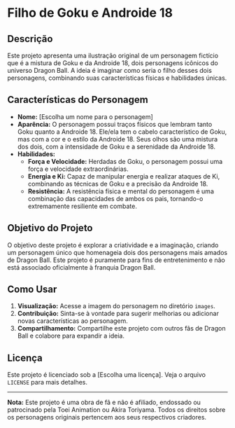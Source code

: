# Filho de Goku e Androide 18

## Descrição

Este projeto apresenta uma ilustração original de um personagem fictício que é a mistura de Goku e da Androide 18, dois personagens icônicos do universo Dragon Ball. A ideia é imaginar como seria o filho desses dois personagens, combinando suas características físicas e habilidades únicas.

## Características do Personagem

- **Nome:** [Escolha um nome para o personagem]
- **Aparência:** O personagem possui traços físicos que lembram tanto Goku quanto a Androide 18. Ele/ela tem o cabelo característico de Goku, mas com a cor e o estilo da Androide 18. Seus olhos são uma mistura dos dois, com a intensidade de Goku e a serenidade da Androide 18.
- **Habilidades:** 
  - **Força e Velocidade:** Herdadas de Goku, o personagem possui uma força e velocidade extraordinárias.
  - **Energia e Ki:** Capaz de manipular energia e realizar ataques de Ki, combinando as técnicas de Goku e a precisão da Androide 18.
  - **Resistência:** A resistência física e mental do personagem é uma combinação das capacidades de ambos os pais, tornando-o extremamente resiliente em combate.

## Objetivo do Projeto

O objetivo deste projeto é explorar a criatividade e a imaginação, criando um personagem único que homenageia dois dos personagens mais amados de Dragon Ball. Este projeto é puramente para fins de entretenimento e não está associado oficialmente à franquia Dragon Ball.

## Como Usar

1. **Visualização:** Acesse a imagem do personagem no diretório `images`.
2. **Contribuição:** Sinta-se à vontade para sugerir melhorias ou adicionar novas características ao personagem.
3. **Compartilhamento:** Compartilhe este projeto com outros fãs de Dragon Ball e colabore para expandir a ideia.

## Licença

Este projeto é licenciado sob a [Escolha uma licença]. Veja o arquivo `LICENSE` para mais detalhes.

---

**Nota:** Este projeto é uma obra de fã e não é afiliado, endossado ou patrocinado pela Toei Animation ou Akira Toriyama. Todos os direitos sobre os personagens originais pertencem aos seus respectivos criadores.
